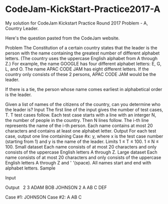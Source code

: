 # CodeJam-KickStart-Practice2017-A
My solution for CodeJam Kickstart Practice Round 2017 Problem - A, Country Leader.

Here's the question pasted from the CodeJam website.

Problem
The Constitution of a certain country states that the leader is the person with the name containing the greatest number of different alphabet letters. (The country uses the uppercase English alphabet from A through Z.) For example, the name GOOGLE has four different alphabet letters: E, G, L, and O. The name APAC CODE JAM has eight different letters. If the country only consists of these 2 persons, APAC CODE JAM would be the leader.

If there is a tie, the person whose name comes earliest in alphabetical order is the leader.

Given a list of names of the citizens of the country, can you determine who the leader is?
Input
The first line of the input gives the number of test cases, T. T test cases follow. Each test case starts with a line with an interger N, the number of people in the country. Then N lines follow. The i-th line represents the name of the i-th person. Each name contains at most 20 characters and contains at least one alphabet letter. 
Output
For each test case, output one line containing Case #x: y, where x is the test case number (starting from 1) and y is the name of the leader.
Limits
1 ≤ T ≤ 100.
1 ≤ N ≤ 100.
Small dataset
Each name consists of at most 20 characters and only consists of the uppercase English letters A through Z. 
Large dataset
Each name consists of at most 20 characters and only consists of the uppercase English letters A through Z and ' '(space).
All names start and end with alphabet letters.
Sample

Input 
  

Output 
  
2
3
ADAM
BOB
JOHNSON
2
A AB C
DEF

Case #1: JOHNSON
Case #2: A AB C


